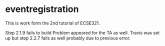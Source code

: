# eventregistration
This is work form the 2nd tutorial of ECSE321.

Step 2.1.9 fails to build
Problem appeared for the TA as well.
Travis was set up but step 2.2.7 fails as well probably due to previous error.
